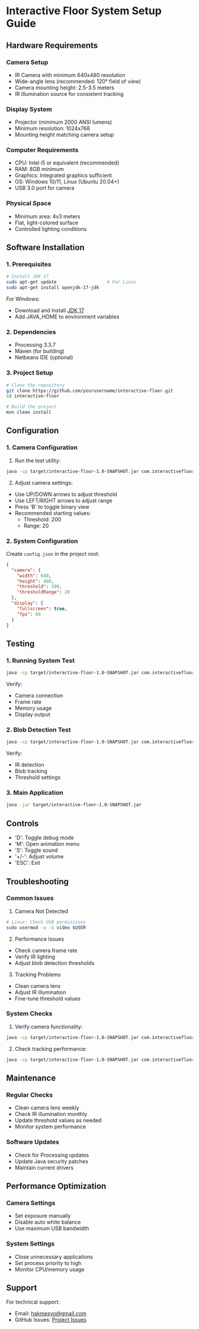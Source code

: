 # Interactive Floor System Setup Guide

## Hardware Requirements

### Camera Setup
- IR Camera with minimum 640x480 resolution
- Wide-angle lens (recommended: 120° field of view)
- Camera mounting height: 2.5-3.5 meters
- IR illumination source for consistent tracking

### Display System
- Projector (minimum 2000 ANSI lumens)
- Minimum resolution: 1024x768
- Mounting height matching camera setup

### Computer Requirements
- CPU: Intel i5 or equivalent (recommended)
- RAM: 8GB minimum
- Graphics: Integrated graphics sufficient
- OS: Windows 10/11, Linux (Ubuntu 20.04+)
- USB 3.0 port for camera

### Physical Space
- Minimum area: 4x3 meters
- Flat, light-colored surface
- Controlled lighting conditions

## Software Installation

### 1. Prerequisites
```bash
# Install JDK 17
sudo apt-get update                   # For Linux
sudo apt-get install openjdk-17-jdk
```

For Windows:
- Download and install [JDK 17](https://www.oracle.com/java/technologies/javase/jdk17-archive-downloads.html)
- Add JAVA_HOME to environment variables

### 2. Dependencies
- Processing 3.3.7
- Maven (for building)
- Netbeans IDE (optional)

### 3. Project Setup
```bash
# Clone the repository
git clone https://github.com/yourusername/interactive-floor.git
cd interactive-floor

# Build the project
mvn clean install
```

## Configuration

### 1. Camera Configuration
1. Run the test utility:
```bash
java -cp target/interactive-floor-1.0-SNAPSHOT.jar com.interactivefloor.test.BlobDetectionTest
```

2. Adjust camera settings:
- Use UP/DOWN arrows to adjust threshold
- Use LEFT/RIGHT arrows to adjust range
- Press 'B' to toggle binary view
- Recommended starting values:
  - Threshold: 200
  - Range: 20

### 2. System Configuration
Create `config.json` in the project root:
```json
{
  "camera": {
    "width": 640,
    "height": 480,
    "threshold": 200,
    "thresholdRange": 20
  },
  "display": {
    "fullscreen": true,
    "fps": 60
  }
}
```

## Testing

### 1. Running System Test
```bash
java -cp target/interactive-floor-1.0-SNAPSHOT.jar com.interactivefloor.test.SystemTest
```
Verify:
- Camera connection
- Frame rate
- Memory usage
- Display output

### 2. Blob Detection Test
```bash
java -cp target/interactive-floor-1.0-SNAPSHOT.jar com.interactivefloor.test.BlobDetectionTest
```
Verify:
- IR detection
- Blob tracking
- Threshold settings

### 3. Main Application
```bash
java -jar target/interactive-floor-1.0-SNAPSHOT.jar
```

## Controls
- 'D': Toggle debug mode
- 'M': Open animation menu
- 'S': Toggle sound
- '+/-': Adjust volume
- 'ESC': Exit

## Troubleshooting

### Common Issues

1. Camera Not Detected
```bash
# Linux: Check USB permissions
sudo usermod -a -G video $USER
```

2. Performance Issues
- Check camera frame rate
- Verify IR lighting
- Adjust blob detection thresholds

3. Tracking Problems
- Clean camera lens
- Adjust IR illumination
- Fine-tune threshold values

### System Checks
1. Verify camera functionality:
```bash
java -cp target/interactive-floor-1.0-SNAPSHOT.jar com.interactivefloor.test.SystemTest
```

2. Check tracking performance:
```bash
java -cp target/interactive-floor-1.0-SNAPSHOT.jar com.interactivefloor.test.BlobDetectionTest
```

## Maintenance

### Regular Checks
- Clean camera lens weekly
- Check IR illumination monthly
- Update threshold values as needed
- Monitor system performance

### Software Updates
- Check for Processing updates
- Update Java security patches
- Maintain current drivers

## Performance Optimization

### Camera Settings
- Set exposure manually
- Disable auto white balance
- Use maximum USB bandwidth

### System Settings
- Close unnecessary applications
- Set process priority to high
- Monitor CPU/memory usage

## Support
For technical support:
- Email: hakmesyo@gmail.com
- GitHub Issues: [Project Issues](https://github.com/yourusername/interactive-floor/issues)

